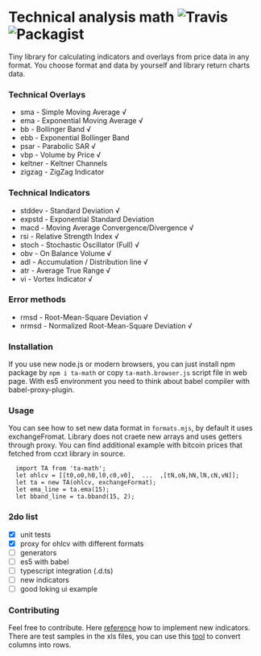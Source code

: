 
Technical analysis math ![Travis](https://img.shields.io/travis/munrocket/ta-math.svg)![Packagist](https://img.shields.io/packagist/l/doctrine/orm.svg)
=========

Tiny library for calculating indicators and overlays from price data in any format. You choose format and data by yourself and library return charts data.

### Technical Overlays

* sma     -   Simple Moving Average √
* ema     -   Exponential Moving Average √
* bb      -   Bollinger Band √
* ebb     -   Exponential Bollinger Band 
* psar    -   Parabolic SAR √
* vbp     -   Volume by Price √
* keltner -   Keltner Channels
* zigzag  -   ZigZag Indicator

### Technical Indicators

* stddev  -   Standard Deviation √
* expstd  -   Exponential Standard Deviation 
* macd    -   Moving Average Convergence/Divergence √
* rsi     -   Relative Strength Index √
* stoch   -   Stochastic Oscillator (Full) √
* obv     -   On Balance Volume √
* adl     -   Accumulation / Distribution line √
* atr     -   Average True Range √
* vi      -   Vortex Indicator √

### Error methods
* rmsd    -   Root-Mean-Square Deviation √
* nrmsd   -   Normalized Root-Mean-Square Deviation √

### Installation

If you use new node.js or modern browsers, you can just install npm package by `npm i ta-math` or copy `ta-math.browser.js` script file in web page. With es5 environment you need to think about babel compiler with babel-proxy-plugin.

### Usage

You can see how to set new data format in `formats.mjs`, by default it uses exchangeFromat. Library does not craete new arrays and uses getters through proxy. You can find additional example with bitcoin prices that fetched from ccxt library in source.
```
  import TA from 'ta-math';
  let ohlcv = [[t0,o0,h0,l0,c0,v0],  ...  ,[tN,oN,hN,lN,cN,vN]];
  let ta = new TA(ohlcv, exchangeFormat);
  let ema_line = ta.ema(15);
  let bband_line = ta.bband(15, 2);
```

### 2do list

- [X] unit tests
- [X] proxy for ohlcv with different formats
- [ ] generators
- [ ] es5 with babel
- [ ] typescript integration (.d.ts)
- [ ] new indicators
- [ ] good loking ui example

### Contributing

Feel free to contribute. Here [reference](http://stockcharts.com/school/doku.php?id=chart_school:technical_indicators) how to implement new indicators. There are test samples in the xls files, you can use this [tool](https://www.browserling.com/tools/text-columns-to-rows) to convert columns into rows.
